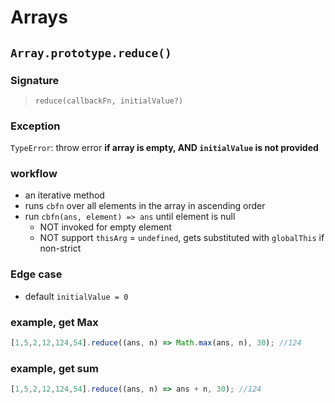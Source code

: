 # Arrays

## `Array.prototype.reduce()`

### Signature
> `reduce(callbackFn, initialValue?)`

### Exception
`TypeError`: throw error **if array is empty, AND `initialValue` is not provided**

### workflow
- an iterative method
- runs `cbfn` over all elements in the array in ascending order
- run `cbfn(ans, element) => ans` until element is null
  - NOT invoked for empty element
  - NOT support `thisArg` = `undefined`, gets substituted with `globalThis` if non-strict

### Edge case
- default `initialValue = 0`

### example, get Max
```typescript
[1,5,2,12,124,54].reduce((ans, n) => Math.max(ans, n), 30); //124
```
### example, get sum
```typescript
[1,5,2,12,124,54].reduce((ans, n) => ans + n, 30); //124
```


